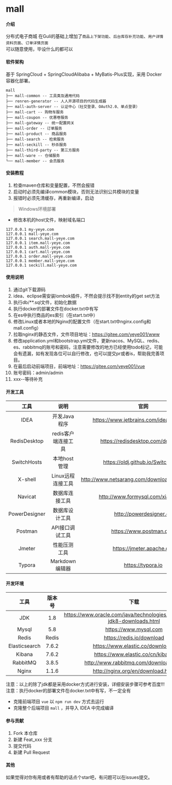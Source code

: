 # mall

#### 介绍
分布式电子商城
在Guli的基础上增加了`商品上下架功能`、`后台库存补充功能`、`用户详情资料页面`、`订单详情页面`
<br>可以随意使用，毕设什么的都可以


#### 软件架构
基于 SpringCloud + SpringCloudAlibaba + MyBatis-Plus实现，采用 Docker 容器化部署。
```
mall
├── mall-common -- 工具类及通用代码
├── renren-generator -- 人人开源项目的代码生成器
├── mall-auth-server -- 认证中心（社交登录、OAuth2.0、单点登录）
├── mall-cart -- 购物车服务
├── mall-coupon -- 优惠卷服务
├── mall-gateway -- 统一配置网关
├── mall-order -- 订单服务
├── mall-product -- 商品服务
├── mall-search -- 检索服务
├── mall-seckill -- 秒杀服务
├── mall-third-party -- 第三方服务
├── mall-ware -- 仓储服务
└── mall-member -- 会员服务
```

#### 安装教程

1. 检查maven仓库和变量配置，不然会报错
2. 启动时必须先编译common模块，否则无法识别公共模块的变量
3. 报错时必须先清缓存，再重新编译，启动

> Windows环境部署

- 修改本机的host文件，映射域名端口
```
127.0.0.1 my-yeye.com
127.0.0.1 mall-yeye.com
127.0.0.1 search.mall-yeye.com
127.0.0.1 item.mall-yeye.com
127.0.0.1 auth.mall-yeye.com
127.0.0.1 cart.mall-yeye.com
127.0.0.1 order.mall-yeye.com
127.0.0.1 member.mall-yeye.com
127.0.0.1 seckill.mall-yeye.com
```

#### 使用说明
1. 通过git下载源码
2. idea、eclipse需安装lombok插件，不然会提示找不到entity的get set方法
3. 执行db/**.sql文件，初始化数据
4. 执行docker的部署文件在docker.txt中有写
5. 在es中执行商品的es索引（在start.txt中）
6. 修改Linux或者本地的Nginx的配置文件（在start.txt中nginx.config和mall.config）
7. 拉取nginx的静态文件，文件项目地址：https://gitee.com/yeye001/www
8. 修改application.yml和bootstrap.yml文件，更新nacos、MySQL、redis、es、rabbitmq的账号和密码，注意需要修改的地方已经使用todo标记，可能会有遗漏，如有发现各位可以自行修改，也可以提交pr或者is，帮助我完善项目。
9. 在最后启动前端项目，前端地址：https://gitee.com/yeye001/vue
10. 账号密码：admin/admin
11. xxx--等待补充

#### 开发工具

|     工具      |        说明         |                      官网                       |
| :-----------: | :-----------------: | :---------------------------------------------: |
|     IDEA      |    开发Java程序     |     https://www.jetbrains.com/idea/download     |
| RedisDesktop  | redis客户端连接工具 |        https://redisdesktop.com/download        |
|  SwitchHosts  |    本地host管理     |       https://oldj.github.io/SwitchHosts        |
|    X-shell    |  Linux远程连接工具  | http://www.netsarang.com/download/software.html |
|    Navicat    |   数据库连接工具    |       http://www.formysql.com/xiazai.html       |
| PowerDesigner |   数据库设计工具    |             http://powerdesigner.de             |
|    Postman    |   API接口调试工具   |             https://www.postman.com             |
|    Jmeter     |    性能压测工具     |            https://jmeter.apache.org            |
|    Typora     |   Markdown编辑器    |                https://typora.io                |

#### 开发环境

|     工具      | 版本号 |                             下载                             |
| :-----------: | :----: | :----------------------------------------------------------: |
|      JDK      |  1.8   | https://www.oracle.com/java/technologies/javase/javase-jdk8-downloads.html |
|     Mysql     |  5.8   |                    https://www.mysql.com                     |
|     Redis     | Redis  |                  https://redis.io/download                   |
| Elasticsearch | 7.6.2  |               https://www.elastic.co/downloads               |
|    Kibana     | 7.6.2  |               https://www.elastic.co/cn/kibana               |
|   RabbitMQ    | 3.8.5  |            http://www.rabbitmq.com/download.html             |
|     Nginx     | 1.1.6  |              http://nginx.org/en/download.html               |

注意：以上的除了jdk都是采用docker方式进行安装，详细安装步骤可参考百度!!!
注意：执行docker的部署文件在docker.txt中有写，不一定全有

- 克隆前端项目 `vue` 以 `npm run dev` 方式去运行
- 克隆整个后端项目 `mall` ，并导入 IDEA 中完成编译




#### 参与贡献

1.  Fork 本仓库
2.  新建 Feat_xxx 分支
3.  提交代码
4.  新建 Pull Request


#### 其他
如果觉得对你有用或者有帮助的话点个star吧，有问题可以在issues提交。

